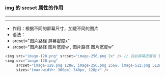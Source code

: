 ### img 的 srcset 属性的作用

---
---

- 作用：根据不同的屏幕尺寸，加载不同的图片
- 语法：
 - srcset="图片路径 屏幕密度x"
 - srcset="图片路径 图片宽度w , 图片路径 图片宽度w"

```js
<img src="image-128.png" srcset="image-256.png 2x" /> // 目前屏幕密度有 1x、2x、3x、4x 四种
<img src="image-128.png"
     srcset="image-128.png 128w, image-256.png 256w, image-512.png 512w"
     sizes="(max-width: 360px) 340px, 128px" />
```